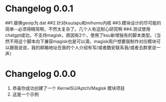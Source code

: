 # Changelog 0.0.1
##1.替换geoip为.dat 
##2.针对ksu/apu和mihomo内核
##3.模块设计的尽可能的简单--必须得精简啊，不然太复杂了。几个人有这耐心研究啊
##4.测试使用chatgpt成功，不支持magisk，原因有2个，使用了ksu新增独有的脚本类型。（当然不用这个脚本向下兼容magisk也是可以滴，magisk用户想要我制作对应模块可以跟我说说，我的邮箱地址在我的个人介绍有写/或者酷安联系我/或者去群里说一声）




# Changelog 0.0.0

1. 恭喜你成功创建了一个 KernelSU/Aptch/Magisk 模块项目
2. 这是一个示例

